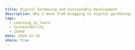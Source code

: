 ```yaml
---
title: Digital Gardening and Sustainable Development
description: Why I move from blogging to digital gardening
tags:
  - Learning_to_learn
  - Sustainability
  - 🌱Seed
date: 2024-12-18
share: true
---
```


